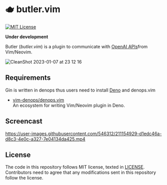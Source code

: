 # 🫖 butler.vim

[![MIT License](https://img.shields.io/badge/license-MIT-blue.svg)](LICENSE)

**Under development**

Butler (_butler.vim_) is a plugin to communicate with [OpenAI APIs](https://openai.com/api/)from Vim/Neovim.

![CleanShot 2023-01-07 at 23 12 16](https://user-images.githubusercontent.com/546312/211155037-711bc7c7-20a9-4e85-9fea-6a44006a4d50.gif)

## Requirements

Gin is written in denops thus users need to install [Deno](https://deno.land)
and denops.vim

- [vim-denops/denops.vim][vim-denops/denops.vim]<br> An ecosystem for writing
  Vim/Neovim plugin in Deno.

[vim-denops/denops.vim]: https://github.com/vim-denops/denops.vim

## Screencast

https://user-images.githubusercontent.com/546312/211154929-d1edc46a-d8c3-4e0c-a327-7e04134da425.mp4

## License

The code in this repository follows MIT license, texted in [LICENSE](./LICENSE).
Contributors need to agree that any modifications sent in this repository follow
the license.
